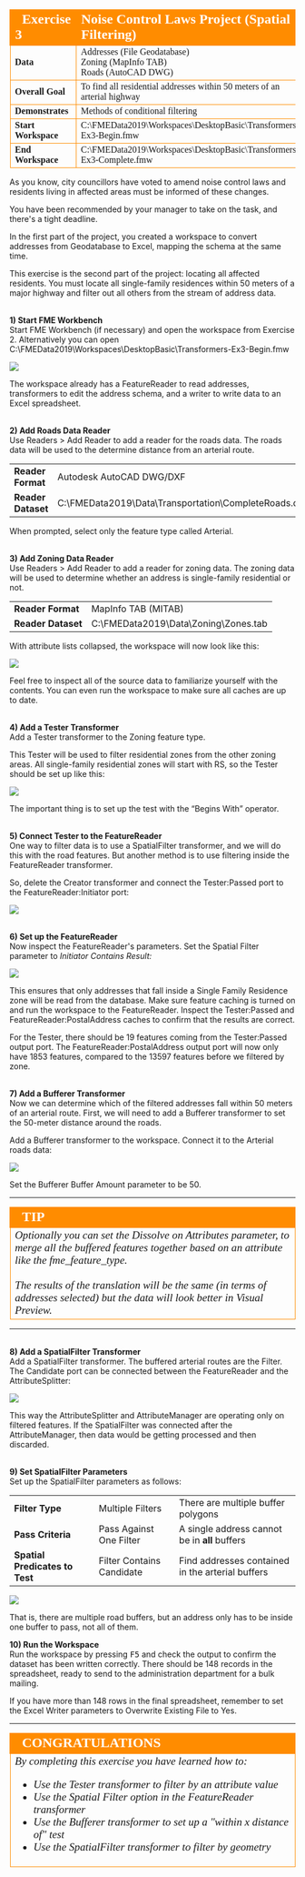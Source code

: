 <!--Exercise Section-->


<table style="border-spacing: 0px;border-collapse: collapse;font-family:serif">
<tr>
<td width=25% style="vertical-align:middle;background-color:darkorange;border: 2px solid darkorange">
<i class="fa fa-cogs fa-lg fa-pull-left fa-fw" style="color:white;padding-right: 12px;vertical-align:text-top"></i>
<span style="color:white;font-size:x-large;font-weight: bold">Exercise 3</span>
</td>
<td style="border: 2px solid darkorange;background-color:darkorange;color:white">
<span style="color:white;font-size:x-large;font-weight: bold">Noise Control Laws Project (Spatial Filtering)</span>
</td>
</tr>

<tr>
<td style="border: 1px solid darkorange; font-weight: bold">Data</td>
<td style="border: 1px solid darkorange">Addresses (File Geodatabase)<br>Zoning (MapInfo TAB)<br>Roads (AutoCAD DWG)</td>
</tr>

<tr>
<td style="border: 1px solid darkorange; font-weight: bold">Overall Goal</td>
<td style="border: 1px solid darkorange">To find all residential addresses within 50 meters of an arterial highway</td>
</tr>

<tr>
<td style="border: 1px solid darkorange; font-weight: bold">Demonstrates</td>
<td style="border: 1px solid darkorange">Methods of conditional filtering</td>
</tr>

<tr>
<td style="border: 1px solid darkorange; font-weight: bold">Start Workspace</td>
<td style="border: 1px solid darkorange">C:\FMEData2019\Workspaces\DesktopBasic\Transformers-Ex3-Begin.fmw</td>
</tr>

<tr>
<td style="border: 1px solid darkorange; font-weight: bold">End Workspace</td>
<td style="border: 1px solid darkorange">C:\FMEData2019\Workspaces\DesktopBasic\Transformers-Ex3-Complete.fmw</td>
</tr>

</table>

As you know, city councillors have voted to amend noise control laws and residents living in affected areas must be informed of these changes.

You have been recommended by your manager to take on the task, and there's a tight deadline.

In the first part of the project, you created a workspace to convert addresses from Geodatabase to Excel, mapping the schema at the same time.

This exercise is the second part of the project: locating all affected residents. You must locate all single-family residences within 50 meters of a major highway and filter out all others from the stream of address data.


<br>**1) Start FME Workbench**
<br>Start FME Workbench (if necessary) and open the workspace from Exercise 2. Alternatively you can open C:\FMEData2019\Workspaces\DesktopBasic\Transformers-Ex3-Begin.fmw

![](./Images/Img4.218.Ex3.StartingWorkspace.png)

The workspace already has a FeatureReader to read addresses, transformers to edit the address schema, and a writer to write data to an Excel spreadsheet.


<br>**2) Add Roads Data Reader**
<br>Use Readers &gt; Add Reader to add a reader for the roads data. The roads data will be used to the determine distance from an arterial route.

<table style="border: 0px">

<tr>
<td style="font-weight: bold">Reader Format</td>
<td style="">Autodesk AutoCAD DWG/DXF</td>
</tr>

<tr>
<td style="font-weight: bold">Reader Dataset</td>
<td style="">C:\FMEData2019\Data\Transportation\CompleteRoads.dwg</td>
</tr>

</table>

When prompted, select only the feature type called Arterial.


<br>**3) Add Zoning Data Reader**
<br>Use Readers &gt; Add Reader to add a reader for zoning data. The zoning data will be used to determine whether an address is single-family residential or not.

<table style="border: 0px">

<tr>
<td style="font-weight: bold">Reader Format</td>
<td style="">MapInfo TAB (MITAB)</td>
</tr>

<tr>
<td style="font-weight: bold">Reader Dataset</td>
<td style="">C:\FMEData2019\Data\Zoning\Zones.tab</td>
</tr>

</table>

With attribute lists collapsed, the workspace will now look like this:

![](./Images/Img4.219.Ex3.NewReaders.png)

Feel free to inspect all of the source data to familiarize yourself with the contents. You can even run the workspace to make sure all caches are up to date.


<br>**4) Add a Tester Transformer**
<br>Add a Tester transformer to the Zoning feature type.

This Tester will be used to filter residential zones from the other zoning areas.
All single-family residential zones will start with RS, so the Tester should be set up like this:

![](./Images/Img4.220.Ex3.TesterParameters.png)

The important thing is to set up the test with the “Begins With” operator.

<br>**5) Connect Tester to the FeatureReader**
<br>One way to filter data is to use a SpatialFilter transformer, and we will do this with the road features. But another method is to use filtering inside the FeatureReader transformer.

So, delete the Creator transformer and connect the Tester:Passed port to the FeatureReader:Initiator port:

![](./Images/Img4.221.Ex3.TesterReplacesCreator.png)


<br>**6) Set up the FeatureReader**
<br>Now inspect the FeatureReader's parameters. Set the Spatial Filter parameter to *Initiator Contains Result:*

![](./Images/Img4.222.Ex3.FilteredFeatureReader.png)

This ensures that only addresses that fall inside a Single Family Residence zone will be read from the database. Make sure feature caching is turned on and run the workspace to the FeatureReader. Inspect the Tester:Passed and FeatureReader:PostalAddress caches to confirm that the results are correct.

For the Tester, there should be 19 features coming from the Tester:Passed output port. The FeatureReader:PostalAddress output port will now only have 1853 features, compared to the 13597 features before we filtered by zone.


<br>**7) Add a Bufferer Transformer**
<br>Now we can determine which of the filtered addresses fall within 50 meters of an arterial route. First, we will need to add a Bufferer transformer to set the 50-meter distance around the roads.

 Add a Bufferer transformer to the workspace. Connect it to the Arterial roads data:

![](./Images/Img4.223.Ex3.BuffererOnCanvas.png)

Set the Bufferer Buffer Amount parameter to be 50.

---

<!--Tip Section-->

<table style="border-spacing: 0px">
<tr>
<td style="vertical-align:middle;background-color:darkorange;border: 2px solid darkorange">
<i class="fa fa-info-circle fa-lg fa-pull-left fa-fw" style="color:white;padding-right: 12px;vertical-align:text-top"></i>
<span style="color:white;font-size:x-large;font-weight: bold;font-family:serif">TIP</span>
</td>
</tr>

<tr>
<td style="border: 1px solid darkorange">
<span style="font-family:serif; font-style:italic; font-size:larger">
Optionally you can set the Dissolve on Attributes parameter, to merge all the buffered features together based on an attribute like the fme_feature_type.
<br><br>The results of the translation will be the same (in terms of addresses selected) but the data will look better in Visual Preview.
</span>
</td>
</tr>
</table>

---

<br>**8) Add a SpatialFilter Transformer**
<br>Add a SpatialFilter transformer. The buffered arterial routes are the Filter. The Candidate port can be connected between the FeatureReader and the AttributeSplitter:

![](./Images/Img4.224.Ex3.SpatialFilterOnCanvas.png)

This way the AttributeSplitter and AttributeManager are operating only on filtered features. If the SpatialFilter was connected after the AttributeManager, then data would be getting processed and then discarded.


<br>**9) Set SpatialFilter Parameters**
<br>Set up the SpatialFilter parameters as follows:

<table>
<tr><td style="font-weight: bold">Filter Type</td><td>Multiple Filters</td><td>There are multiple buffer polygons</td></tr>
<tr><td style="font-weight: bold">Pass Criteria</td><td>Pass Against One Filter</td><td>A single address cannot be in <strong>all</strong> buffers</td></tr>
<tr><td style="font-weight: bold">Spatial Predicates to Test</td><td>Filter Contains Candidate</td><td>Find addresses contained in the arterial buffers</td></tr>
</table>

![](./Images/Img4.225.Ex3.SpatialFilterParameters.png)

That is, there are multiple road buffers, but an address only has to be inside one buffer to pass, not all of them.


**10) Run the Workspace**
<br>Run the workspace by pressing <kbd>F5</kbd> and check the output to confirm the dataset has been written correctly. There should be 148 records in the spreadsheet, ready to send to the administration department for a bulk mailing.

If you have more than 148 rows in the final spreadsheet, remember to set the Excel Writer parameters to Overwrite Existing File to Yes.

---

<!--Exercise Congratulations Section-->

<table style="border-spacing: 0px">
<tr>
<td style="vertical-align:middle;background-color:darkorange;border: 2px solid darkorange">
<i class="fa fa-thumbs-o-up fa-lg fa-pull-left fa-fw" style="color:white;padding-right: 12px;vertical-align:text-top"></i>
<span style="color:white;font-size:x-large;font-weight: bold;font-family:serif">CONGRATULATIONS</span>
</td>
</tr>

<tr>
<td style="border: 1px solid darkorange">
<span style="font-family:serif; font-style:italic; font-size:larger">
By completing this exercise you have learned how to:
<br>
<ul><li>Use the Tester transformer to filter by an attribute value</li>
<li>Use the Spatial Filter option in the FeatureReader transformer</li>
<li>Use the Bufferer transformer to set up a "within x distance of" test</li>
<li>Use the SpatialFilter transformer to filter by geometry</li></ul>
</span>
</td>
</tr>
</table>
